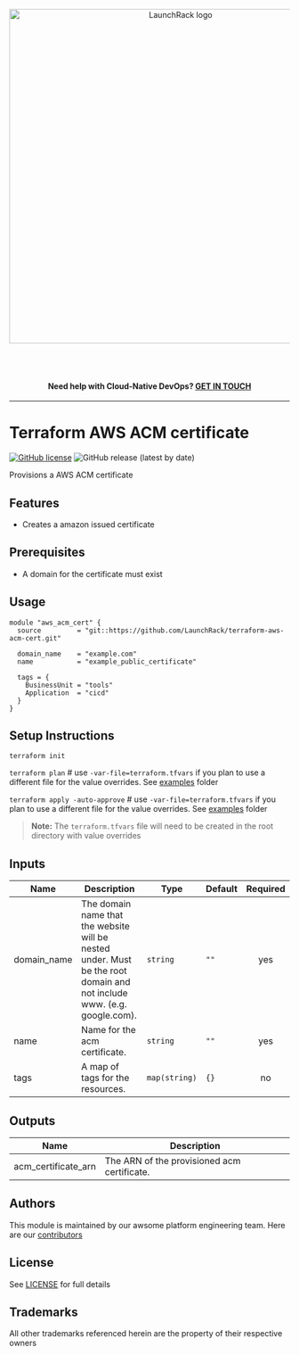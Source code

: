 <p align="center">
  <a href="https://launchrack.com/" target="_blank" rel="homepage">
  <img src="https://launchrack.com/assets/img/logo_launchrack.png" alt="LaunchRack logo" style="width: 600px;" class="d-md-inline-block">
  </a>
</p>
<br>
<br>
<p><h4 align="center">Need help with Cloud-Native DevOps? <a href="https://launchrack.com/contact/" target="_blank" rel="contactus"> GET IN TOUCH</a></h4></p>

---

# Terraform AWS ACM certificate

[![GitHub license](https://img.shields.io/github/license/launchrack/terraform-aws-acm-cert?color=blue)](https://github.com/LaunchRack/terraform-aws-acm-cert/blob/main/LICENSE)
![GitHub release (latest by date)](https://img.shields.io/github/v/release/launchrack/terraform-aws-acm-cert?color=blue&display_name=release)

Provisions a AWS ACM certificate

## Features
- Creates a amazon issued certificate

## Prerequisites
- A domain for the certificate must exist

## Usage
```hcl
module "aws_acm_cert" {
  source         = "git::https://github.com/LaunchRack/terraform-aws-acm-cert.git"

  domain_name    = "example.com"
  name           = "example_public_certificate"

  tags = {
    BusinessUnit = "tools"
    Application  = "cicd"
  }
}
```

## Setup Instructions
`terraform init`

`terraform plan` # use `-var-file=terraform.tfvars` if you plan to use a different file for the value overrides. See [examples](https://github.com/LaunchRack/terraform-aws-acm-cert/blob/main/examples/terraform.tfvars) folder

`terraform apply -auto-approve` # use `-var-file=terraform.tfvars` if you plan to use a different file for the value overrides. See [examples](https://github.com/LaunchRack/terraform-aws-acm-cert/blob/main/examples/terraform.tfvars) folder


> **Note:** The `terraform.tfvars` file will need to be created in the root directory with value overrides

## Inputs
| Name | Description | Type | Default | Required |
|------|-------------|------|---------|:--------:|
| domain_name | The domain name that the website will be nested under. Must be the root domain and not include www. (e.g. google.com). | `string` | `""` | yes |
| name | Name for the acm certificate. | `string` | `""` | yes |
| tags | A map of tags for the resources. | `map(string)` | `{}` | no |

## Outputs
| Name | Description |
| ----------- | ----------- |
| acm_certificate_arn | The ARN of the provisioned acm certificate. |

## Authors
This module is maintained by our awsome platform engineering team. Here are our [contributors](https://github.com/LaunchRack/terraform-aws-acm-cert/graphs/contributors)

## License
See [LICENSE](https://github.com/LaunchRack/terraform-aws-acm-cert/blob/master/LICENSE) for full details

## Trademarks
All other trademarks referenced herein are the property of their respective owners
